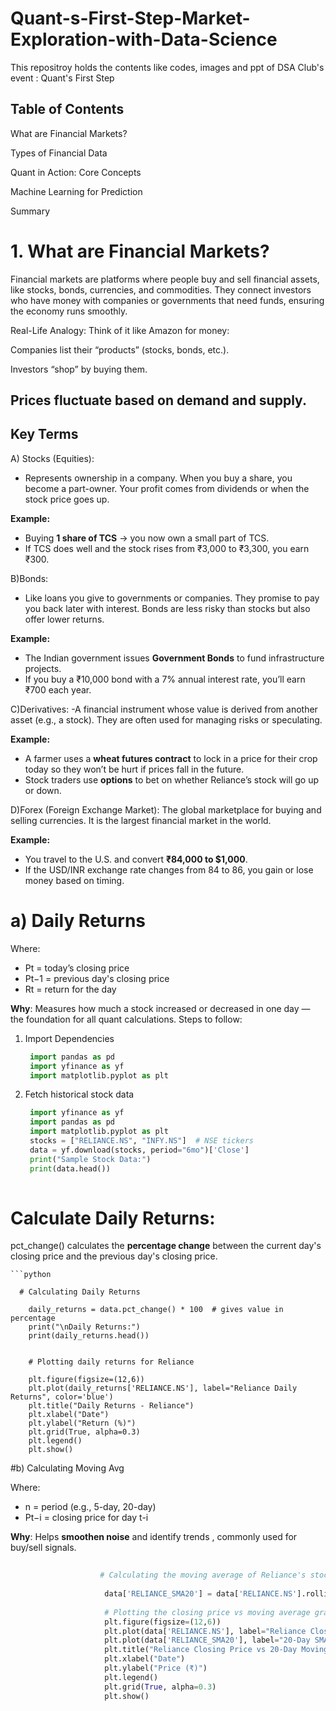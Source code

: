 # Quant-s-First-Step-Market-Exploration-with-Data-Science
This repositroy holds the contents like codes, images and ppt of DSA Club's event : Quant's First Step



## Table of Contents
What are Financial Markets?

Types of Financial Data

Quant in Action: Core Concepts

Machine Learning for Prediction

Summary

# 1. What are Financial Markets?
Financial markets are platforms where people buy and sell financial assets, like stocks, bonds, currencies, and commodities. They connect investors who have money with companies or governments that need funds, ensuring the economy runs smoothly.

Real-Life Analogy: Think of it like Amazon for money:

Companies list their “products” (stocks, bonds, etc.).

Investors “shop” by buying them.

Prices fluctuate based on demand and supply.
--
##  Key Terms
A) Stocks (Equities): 

 - Represents ownership in a company. When you buy a share, you become a part-owner. Your profit comes from dividends or when the stock price goes up.
   
 **Example:**
- Buying **1 share of TCS** → you now own a small part of TCS.
- If TCS does well and the stock rises from ₹3,000 to ₹3,300, you earn ₹300.
  
B)Bonds: 
 - Like loans you give to governments or companies. They promise to pay you back later with interest. Bonds are less risky than stocks but also offer lower returns.
   
**Example:**

- The Indian government issues **Government Bonds** to fund infrastructure projects.
- If you buy a ₹10,000 bond with a 7% annual interest rate, you’ll earn ₹700 each year.


C)Derivatives:
-A financial instrument whose value is derived from another asset (e.g., a stock). They are often used for managing risks or speculating.

**Example:**
- A farmer uses a **wheat futures contract** to lock in a price for their crop today so they won’t be hurt if prices fall in the future.
- Stock traders use **options** to bet on whether Reliance’s stock will go up or down.


D)Forex (Foreign Exchange Market): The global marketplace for buying and selling currencies. It is the largest financial market in the world.

**Example:**

- You travel to the U.S. and convert **₹84,000 to $1,000**.
- If the USD/INR exchange rate changes from 84 to 86, you gain or lose money based on timing.


# a) Daily Returns

Where:

- Pt = today’s closing price
- Pt−1 = previous day's closing price
- Rt = return for the day

**Why**: Measures how much a stock increased or decreased in one day — the foundation for all quant calculations.
Steps to follow:

1. Import Dependencies
   ```python
    import pandas as pd
    import yfinance as yf
    import matplotlib.pyplot as plt

2. Fetch historical stock data
   ```python
    import yfinance as yf
    import pandas as pd
    import matplotlib.pyplot as plt
    stocks = ["RELIANCE.NS", "INFY.NS"]  # NSE tickers
    data = yf.download(stocks, period="6mo")['Close']
    print("Sample Stock Data:")
    print(data.head())
           
# Calculate Daily Returns:

   pct_change() calculates the **percentage change** between the current day's closing price and the previous day's closing price.

    ```python
    
      # Calculating Daily Returns

        daily_returns = data.pct_change() * 100  # gives value in percentage
        print("\nDaily Returns:")
        print(daily_returns.head())
        
        
        # Plotting daily returns for Reliance
        
        plt.figure(figsize=(12,6))
        plt.plot(daily_returns['RELIANCE.NS'], label="Reliance Daily Returns", color='blue')
        plt.title("Daily Returns - Reliance")
        plt.xlabel("Date")
        plt.ylabel("Return (%)")
        plt.grid(True, alpha=0.3)
        plt.legend()
        plt.show()

#b) Calculating Moving Avg

Where:

- n = period (e.g., 5-day, 20-day)
- Pt−i = closing price for day t-i

**Why**: Helps **smoothen noise** and identify trends , commonly used for buy/sell signals.

   ```python
                       
                       # Calculating the moving average of Reliance's stocks for past 20 days
        
                        data['RELIANCE_SMA20'] = data['RELIANCE.NS'].rolling(window=20).mean()
                        
                        # Plotting the closing price vs moving average graph
                        plt.figure(figsize=(12,6))
                        plt.plot(data['RELIANCE.NS'], label="Reliance Closing Price", color='blue')
                        plt.plot(data['RELIANCE_SMA20'], label="20-Day SMA", color='red')
                        plt.title("Reliance Closing Price vs 20-Day Moving Average")
                        plt.xlabel("Date")
                        plt.ylabel("Price (₹)")
                        plt.legend()
                        plt.grid(True, alpha=0.3)
                        plt.show()


